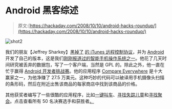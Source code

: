 # Android 黑客综述

> 原文:[https://hackaday.com/2008/10/10/android-hacks-roundup/](https://hackaday.com/2008/10/10/android-hacks-roundup/)

![](../Images/94f7f0796e756cf2b0030102561187f8.png "shot2")

我们的朋友【Jeffrey Sharkey】[黑掉了](http://dacp.jsharkey.org/) [的 iTunes 远程控制协议](http://dacp.jsharkey.org/)，并为 [Android](http://www.mahalo.com/Android) 开发了自己的版本，这是我们[刚刚报道过的智能手机操作系统之一](http://hackaday.com/2008/10/09/gizmodos-guide-to-smartphone-oses/)。他花了几天时间研究被丢弃的数据包，写了一个客户端，当然是 GPL 的。除此之外，他一直在忙于赢得 [Android 开发者挑战赛](http://code.google.com/android/adc.html)。他的应用程序 [Compare Everywhere](http://compare-everywhere.com/) 是十大赢家之一，为他净赚了 27.5 万美元。这种巧妙的代码可以破译用手机摄像头扫描的条形码，然后在附近出售该商品的每家商店中找到该商品的价格。

其他获奖者编写了一些很酷的应用程序，比如[一键叫车](http://code.google.com/android/adc_gallery/app.html?id=5)、[寻找失踪儿童](http://www.life360.com/)和[寻找聚会](http://wertago.com/2/Home.html)。点击查看所有 50 名决赛选手和获胜者[。](http://code.google.com/android/adc_gallery/)